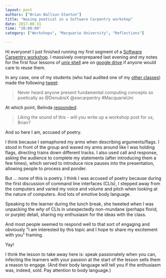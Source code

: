 ```yaml
---
layout: post
authors: ["Brian Ballsun-Stanton"]
title: "Waxing poetical in a Software Carpentry workshop"
date: 2017-08-31
time: "20:00:00"
category: ["Workshops", "Macquarie University", "Reflections"]

---
```


Hi everyone! I just finished running my first segment of a [Software Carpentry workshop](https://denubis.github.io/2017-08-31-MacquarieUniversity/). I massively overprepared last evening and my notes for the first four lessons of [unix shell](http://swcarpentry.github.io/shell-novice/) are on [google drive](https://docs.google.com/document/d/1GpKZISA4GP2mxWgkuQbcvXElDKzMO80XqxHbR6RBbGc/edit) if anyone would care to reuse them.

In any case, one of my students (who had audited one of my [other classes](https://www.youtube.com/watch?v=r9jpe9_2z3c)) made the following [tweet](https://twitter.com/pennyjw/status/903048238030139393):

<blockquote>Never heard anyone present fundamental computing concepts so poetically as @DenubisX @swcarpentry #MacquarieUni</blockquote>


At which point, Belinda [responded](https://twitter.com/cloudaus/status/903070616097439744):

<blockquote>Liking the sound of this - will you write up a workshop post for us, Brian?</blockquote>

And so here I am, accused of poetry.

I think because I semaphored my arms when describing arguments/flags. I stood in front of the group and waved my arms around like I was holding flags, directing trains down different tracks. I also used call and response, asking the audience to complete my statements (after introducing them a few times), which served to introduce nice pauses into the presentation, allowing people to process and ponder. 

But ... none of this is poetry. I think I was accused of poetry because during the first discussion of command line interfaces (CLIs), I stepped away from the computers and varied my voice and volume and pitch when looking at the nature of computers. And lots of emotive body language. 

Speaking to the learner during the lunch break, she tweeted when I was unpacking the *why* of CLIs in unexpectedly non-mundane (perhaps florid, or purple) detail, sharing my enthusiasm for the ideas with the class. 

And most people seemed to respond well to that sort of engaging and obviously "I am interested by this topic and I hope to share my excitement with you" framing. 

Yay!

I think the lesson to take away here is: speak passionately when you can, infecting the learners with your passion at the start of the lesson sells them a reason to engage. (And their body language will tell you if the enthusiasm was, indeed, sold. Pay attention to body language.)
